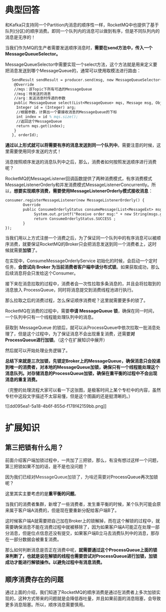 # 典型回答


和Kafka只支持同一个Partition内消息的顺序性一样，RocketMQ中也提供了基于队列(分区)的顺序消费。即同一个队列内的消息可以做到有序，但是不同队列内的消息是无序的！



当我们作为MQ的生产者需要发送顺序消息时，**需要在send方法中，传入一个MessageQueueSelector。**



MessageQueueSelector中需要实现一个select方法，这个方法就是用来定义要把消息发送到哪个MessageQueue的，通常可以使用取模法进行路由：



```latex
   SendResult sendResult = producer.send(msg, new MessageQueueSelector() {
    @Override
  	//mqs：该Topic下所有可选的MessageQueue
    //msg：待发送的消息
    //arg：发送消息时传递的参数
    public MessageQueue select(List<MessageQueue> mqs, Message msg, Object arg) {
     Integer id = (Integer) arg;
     //根据参数，计算出一个要接收消息的MessageQueue的下标
     int index = id % mqs.size();
     //返回这个MessageQueue
     return mqs.get(index);
    }
   }, orderId);
```



**通过以上形式就可以将需要有序的消息发送到同一个队列中**。需要注意的时候，这里需要使用同步发送的方式！



消息按照顺序发送的消息队列中之后，那么，消费者如何按照发送顺序进行消费呢？



RocketMQ的MessageListener回调函数提供了两种消费模式，有序消费模式MessageListenerOrderly和并发消费模式MessageListenerConcurrently。所以，**想要实现顺序消费，需要使用MessageListenerOrderly模式接收消息**：



```latex
consumer.registerMessageListener(new MessageListenerOrderly() {
        Override
        public ConsumeOrderlyStatus consumeMessage(List<MessageExt> msgs ,ConsumeOrderlyContext context) {
             System.out.printf("Receive order msg:" + new String(msgs.get(0).getBody()));
             return ConsumeOrderlyStatus.SUCCESS ; 
        }
});
```



当我们用以上方式注册一个消费之后，为了保证同一个队列中的有序消息可以被顺序消费，就要保证RocketMQ的Broker只会把消息发送到同一个消费者上，这时候就需要**加锁**了。



在实现中，ConsumeMessageOrderlyService 初始化的时候，会启动一个定时任务，**会尝试向 Broker 为当前消费者客户端申请分布式锁**。如果获取成功，那么后续消息将会只发给这个Consumer。



接下来在消息拉取的过程中，消费者会一次性拉取多条消息的，并且会将拉取到的消息放入 ProcessQueue，同时将消息提交到消费线程池进行执行。



那么拉取之后的消费过程，怎么保证顺序消费呢？这里就需要更多的锁了。



RocketMQ在消费的过程中，需要**申请 MessageQueue 锁**，确保在同一时间，一个队列中只有一个线程能处理队列中的消息。



获取到 MessageQueue 的锁后，就可以从ProcessQueue中依次拉取一批消息处理了，但是这个过程中，为了保证消息不会出现重复消费，还需要**对ProcessQueue进行加锁**。（这个在扩展知识中展开）



然后就可以开始处理业务逻辑了。



**总结下来就是三次加锁，先锁定Broker上的MessageQueue，确保消息只会投递到唯一的消费者，对本地的MessageQueue加锁，确保只有一个线程能处理这个消息队列。对存储消息的ProcessQueue加锁，确保在重平衡的过程中不会出现消息的重复消费。**



（完整的处理流程大家可以看一下这张图，是极客时间上某个专栏中的内容，虽然专栏中这段文字描述不太容易懂，但是这个图画的还是挺清晰的。）



![[dd095ea1-5a18-4b6f-855d-f178f42159bb.png]]





# 扩展知识


## 第三把锁有什么用？


前面介绍客户端加锁过程中，一共加了三把锁，那么，有没有想过这样一个问题，第三把锁如果不加的话，是不是也没问题？



因为我们已经对<font style="color:rgb(51, 51, 51);">MessageQueue加锁了，为啥还需要对</font><font style="color:rgb(18, 18, 18);">ProcessQueue再次加锁呢？</font>

<font style="color:rgb(18, 18, 18);"></font>

<font style="color:rgb(18, 18, 18);">这里其实主要考虑的是</font>**<font style="color:rgb(18, 18, 18);">重平衡的问题</font>**<font style="color:rgb(18, 18, 18);">。</font>

<font style="color:rgb(18, 18, 18);"></font>

当我们的消费者集群，新增了一些消费者，发生重平衡的时候，某个队列可能会原来属于客户端A消费的，但是现在要重新分配给客户端B了。



这时候客户端A就需要把自己加在Broker上的锁解掉，而在这个解锁的过程中，就需要确保消息不能在消费过程中就被移除了，因为如果客户端A可能正在处理一部分消息，但是位点信息还没有提交，如果客户端B立马去消费队列中的消息，那存在一部分数据会被重复消费。



那么如何判断消息是否正在消费中呢，**就需要通过这个ProcessQueue上面的锁来判断了，也就是说在解锁的线程也需要尝试对ProcessQueue进行加锁，加锁成功才能进行解锁操作。以避免过程中有消息消费。**

  


## 顺序消费存在的问题


通过上面的介绍，我们知道了RocketMQ的顺序消费是通过在消费者上多次加锁实现的，这种方式带来的问题就是会降低吞吐量，并且如果前面的消息阻塞，会导致更多消息阻塞。所以，顺序消息需要慎用。





##   

